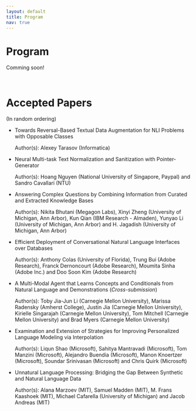 ```yaml
---
layout: default
title: Program
nav: true
---
```


# Program

Comming soon!

<!--
A preview of the workshop schedule is available <a href="images/Schedule.pdf" target="_blank">here</a>.
-->

<!-- | &nbsp;&nbsp;&nbsp;&nbsp;&nbsp;&nbsp;&nbsp;&nbsp;&nbsp;&nbsp;&nbsp;&nbsp;&nbsp;&nbsp;&nbsp;&nbsp;&nbsp;&nbsp;&nbsp;&nbsp;&nbsp;&nbsp;&nbsp;             | Title             | Speaker&nbsp;&nbsp;&nbsp;&nbsp;&nbsp;&nbsp;&nbsp;&nbsp;&nbsp;&nbsp;&nbsp;&nbsp;&nbsp;&nbsp;&nbsp;&nbsp;&nbsp;&nbsp; |
|:-------------|:-----------------|:----------|
| 09:00-09:10   | Opening Remarks   | KBCOM Organizers |
|||
| 09:10-09:40   | **[Keeping the Internet Open with an Open-Source Programmable Virtual Assistant](./speaker_slides/monica_kbcom.pdf)** | [Monica Lam](https://suif.stanford.edu/~lam/) |
|||
| 09:40-10:10  | **[Challenges and Innovations in Building a Product Knowledge Graph](./speaker_slides/ProductGraph_KBCOM.pdf)** | [Xin Luna Dong](http://lunadong.com/)  |
|||
| 10:10-10:40 | **[Creating Knowledge Bases from Text](./speaker_slides/KBCOM18_Alon.pdf)** | [Alon Halevy](https://homes.cs.washington.edu/~alon/) |
|||
| 10:40-11:30 | Morning Poster Session & Coffee Break  |
|||
| 11:30-12:00 | **[Project Alexandria: Constructing a KB of Common Sense](./speaker_slides/Etzioni_kbcom.pdf)** | [Oren Etzioni](http://allenai.org/team/orene/) |
|||
| 12:00-12:30 | **[From Strings to Things: Populating Knowledge Bases from Text](./speaker_slides/finin_kbcom.pdf)** | [Tim Finin](https://www.csee.umbc.edu/~finin/) |
|||
| 12:30-14:00  | Lunch Break & Poster Session |
|||
| 14:00-14:30   | **[Democratize Data Science: NLI to Data](./speaker_slides/democratize_data_science-release.pdf)** | [Xifeng Yan](http://www.cs.ucsb.edu/~xyan/)|
|||
| 14:30-15:00   | **[End-to-end Learning for Broad Coverage Semantics](./speaker_slides/ZettlemoyerDeepSemanticsELMoFeb18.pdf)** | [Luke Zettlemoyer](https://www.cs.washington.edu/people/faculty/lsz)  |
|||
| 15:00-15:15   | **Contributed talk**: [Event Detection and Evolution Based on Knowledge Base](./papers/KBCOM_2018_paper_1.pdf) | |
|||
| 15:15-15:30   | **Contributed talk**: [Temporal Reasoning Over Event Knowledge Graphs](./papers/KBCOM_2018_paper_11.pdf) | |
|||
| 15:30-15:45   | **Contributed talk**: [Analysis of the Impact of Negative Sampling on Link Prediction in Knowledge Graphs](./papers/KBCOM_2018_paper_4.pdf) | |
|||
| 15:45-16:30   | Afternoon Poster Session & Coffee Break | |
|||
| 16:30-17:00   | **Data Programming in Snorkel** | [Christopher Ré](https://cs.stanford.edu/people/chrismre/) |
|||
| 17:00-17:30   | Panel Discussion | Invited Speakers |
|||
| 17:30-17:40   | Best paper Awards and Closing Remarks |KBCOM Organizers | -->


<!--
<object data="images/Schedule.pdf" type="application/pdf" width="700px" height="700px">
    <embed src="images/Schedule.pdf">
        This browser does not support PDFs. Please download the PDF to view it: <a href="images/Schedule.pdf">Download PDF</a>.</p>
    </embed>
</object>
-->


<br>

# Accepted Papers
(In random ordering)

* Towards Reversal-Based Textual Data Augmentation for NLI Problems with Opposable Classes

   Author(s): Alexey Tarasov (Informatica) 

* Neural Multi-task Text Normalization and Sanitization with Pointer-Generator

   Author(s): Hoang Nguyen (National University of Singapore, Paypal) and Sandro Cavallari (NTU)

* Answering Complex Questions by Combining Information from Curated and Extracted Knowledge Bases

   Author(s): Nikita Bhutani (Megagon Labs), Xinyi Zheng (University of Michigan, Ann Arbor), Kun Qian (IBM Research - Almaden), Yunyao Li (University of Michigan, Ann Arbor) and H. Jagadish (University of Michigan, Ann Arbor)

* Efficient Deployment of Conversational Natural Language Interfaces over Databases

   Author(s): Anthony Colas (University of Florida), Trung Bui (Adobe Research), Franck Dernoncourt (Adobe Research), Moumita Sinha (Adobe Inc.) and Doo Soon Kim (Adobe Research)

* A Multi-Modal Agent that Learns Concepts and Conditionals from Natural Language and Demonstrations (_Cross-submission_)

   Author(s): Toby Jia-Jun Li (Carnegie Mellon University), Marissa Radensky (Amherst College), Justin Jia (Carnegie Mellon University), Kirielle Singarajah (Carnegie Mellon University), Tom Mitchell (Carnegie Mellon University) and Brad Myers (Carnegie Mellon University)

* Examination and Extension of Strategies for Improving Personalized Language Modeling via Interpolation

   Author(s): Liqun Shao (Microsoft), Sahitya Mantravadi (Microsoft), Tom Manzini (Microsoft), Alejandro Buendia (Microsoft), Manon Knoertzer (Microsoft), Soundar Srinivasan (Microsoft) and Chris Quirk (Microsoft)

* Unnatural Language Processing: Bridging the Gap Between Synthetic and Natural Language Data

   Author(s): Alana Marzoev (MIT), Samuel Madden (MIT), M. Frans Kaashoek (MIT), Michael Cafarella (University of Michigan) and Jacob Andreas (MIT)
